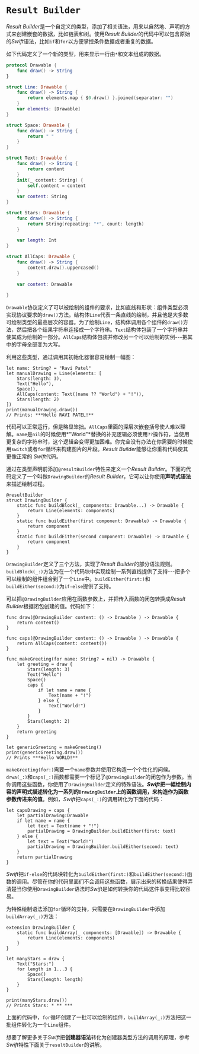# `Result Builder`

*Result Builder*是一个自定义的类型，添加了相关语法，用来以自然地、声明的方式来创建嵌套的数据，比如链表和树。使用*Result Builder*的代码中可以包含原始的*Swift*语法，比如`if`和`for`以方便掌控条件数据或者重复的数据。

如下代码定义了一个新的类型，用来显示一行由`*`和文本组成的数据。

```swift
protocol Drawable {
    func draw() -> String
}

struct Line: Drawable {
    func draw() -> String {
        return elements.map { $0.draw() }.joined(separator: "")
    }
    var elements: [Drawable]
}

struct Space: Drawable {
    func draw() -> String {
        return " "
    }
}

struct Text: Drawable {
    func draw() -> String {
        return content
    }
    init(_ content: String) {
        self.content = content
    }
    var content: String
}

struct Stars: Drawable {
    func draw() -> String {
        return String(repeating: "*", count: length)
    }
    
    var length: Int
}

struct AllCaps: Drawable {
    func draw() -> String {
        content.draw().uppercased()
    }
    
    var content: Drawable
    
}
```

`Drawable`协议定义了可以被绘制的组件的要求，比如直线和形状：组件类型必须实现协议要求的`draw()`方法。结构体`Line`代表一条直线的绘制，并且他是大多数可绘制类型的最高层次的容器。为了绘制`Line`，结构体调用各个组件的`draw()`方法，然后把各个结果字符串连接成一个字符串。`Text`结构体包装了一个字符串并使其成为绘制的一部分。`AllCaps`结构体包装并修改另一个可以绘制的实例---把其中的字母全部变为大写。

利用这些类型，通过调用其初始化器很容易绘制一幅图：

```swift{.line-numbers}
let name: String? = "Ravi Patel"
let manualDrawing = Line(elements: [
    Stars(length: 3),
    Text("Hello"),
    Space(),
    AllCaps(content: Text((name ?? "World") + "!")),
    Stars(length: 2)
])
print(manualDrawing.draw())
// Prints: ***Hello RAVI PATEL!**
```

代码可以正常运行，但是略显笨拙。`AllCaps`里面的深层次嵌套括号使人难以理解。`name`是`nil`的时候使用*"World"*替换的补充逻辑必须使用`??`操作符，当使用更复杂的字符串时，这个逻辑会变得更加困难。你完全没有办法在你需要的时候使用`switch`或者`for`循环来构建图片的片段。*Result Builder*能够让你重构代码使其更像正常的 *Swift*代码。

通过在类型声明前添加`@resultBuilder`特性来定义一个*Result Builder*。下面的代码定义了一个叫做`DrawingBuilder`的*Result Builder*，它可以让你使用**声明式语法**来描述绘制过程。

```swift{.line-numbers}
@resultBuilder
struct DrawingBuilder {
    static func buildBlock(_ components: Drawable...) -> Drawable {
        return Line(elements: components)
    }
    static func buildEither(first component: Drawable) -> Drawable {
        return component
    }
    static func buildEither(second component: Drawable) -> Drawable {
        return component
    }
}
```

`DrawingBuilder`定义了三个方法，实现了*Result Builder*的部分语法规则。`buildBlock(_:)`方法为在一个代码块中实现绘制一系列直线提供了支持---把多个可以绘制的组件组合到了一个`Line`中。`buildEither(first:)`和`buildEither(second:)`为`if-else`提供了支持。

可以把`@DrawingBuilder`应用在函数参数上，并把传入函数的闭包转换成*Result Builder*根据闭包创建的值。代码如下：

```swift{.line-numbers}
func draw(@DrawingBuilder content: () -> Drawable ) -> Drawable {
    return content()
}

func caps(@DrawingBuilder content: () -> Drawable ) -> Drawable {
    return AllCaps(content: content())
}

func makeGreeting(for name: String? = nil) -> Drawable {
    let greeting = draw {
        Stars(length: 3)
        Text("Hello")
        Space()
        caps {
            if let name = name {
                Text(name + "!")
            } else {
                Text("World!")
            }
        }
        Stars(length: 2)
    }
    return greeting
}

let genericGreeting = makeGreeting()
print(genericGreeting.draw()) 
// Prints ***Hello WORLD!**
```

`makeGreeting(for:)`需要一个`name`参数并使用它构造一个个性化的问候。`drwa(_:)`和`caps(_:)`函数都需要一个标记了`@DrawingBuilder`的闭包作为参数。当你调用这些函数，你使用了`DrawingBuilder`定义的特殊语法。***Swift*把一幅绘制内容的声明式描述转化为一系列的`DrawingBuilder`上的函数调用，来构造作为函数参数传进来的值**。例如，*Swift*把`caps(_:)`的调用转化为下面的代码：

```swift{.line-numbers}
let capsDrawing = caps {
    let partialDrawing:Drawable
    if let name = name {
        let text = Text(name + "!")
        partialDrawing = DrawingBuilder.buildEither(first: text)
    } else {
        let text = Text("World!")
        partialDrawing = DrawingBuilder.buildEither(second: text)
    }
    return partialDrawing
}
```

*Swift*把`if-else`的代码块转化为`buildEither(first:)`和`buildEither(second:)`函数的调用。尽管在你的代码里面们不会调用这些函数，展示出来的转换结果使得弄清楚当你使用`DrawingBuilder`语法时*Swift*是如何转换你的代码这件事变得比较容易。

为特殊绘制语法添加`for`循环的支持，只需要在`DrawingBuilder`中添加`buildArray(_:)`方法：

```swift{.line-numbers}
extension DrawingBuilder {
    static func buildArray(_ components: [Drawable]) -> Drawable {
        return Line(elements: components)
    }
}

let manyStars = draw {
    Text("Stars:")
    for length in 1...3 {
        Space()
        Stars(length: length)
    }
}

print(manyStars.draw())
// Prints Stars: * ** ***
```

上面的代码中，`for`循环创建了一批可以绘制的组件，`buildArray(_:)`方法把这一批组件转化为一个`Line`组件。

想要了解更多关于*Swift*把**创建器语法**转化为创建器类型方法的调用的原理，参考*Swift*特性下面关于`resultBuilder`的讲解。
